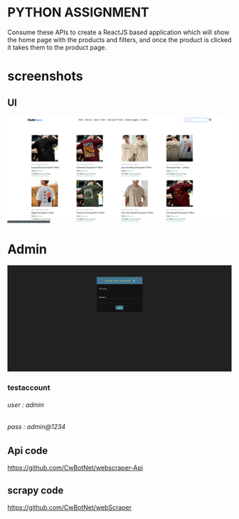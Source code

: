 
# PYTHON ASSIGNMENT

Consume these APIs to create a ReactJS based application which will show the home page with the products and filters, and once the product is clicked it takes them to the product page.


# screenshots

## UI
![Alt text](https://raw.githubusercontent.com/CwBotNet/nobero-fronted-task/main/public/screenshots/task.png)

# Admin

![Alt text](https://raw.githubusercontent.com/CwBotNet/nobero-fronted-task/main/public/screenshots/task2.png)

### testaccount
###### user : admin 
###### pass : admin@1234

## Api code
https://github.com/CwBotNet/webscraper-Api

## scrapy code
https://github.com/CwBotNet/webScraper